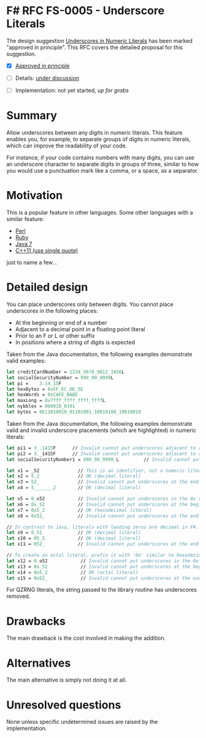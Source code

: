 # F# RFC FS-0005 - Underscore Literals

The design suggestion [Underscores in Numeric Literals](https://fslang.uservoice.com/forums/245727-f-language/suggestions/6628026-accept-integer-literals-like-12-345-for-readabilit) has been marked "approved in principle".
This RFC covers the detailed proposal for this suggestion.

* [x] [Approved in principle](https://fslang.uservoice.com/forums/245727-f-language/suggestions/6628026-accept-integer-literals-like-12-345-for-readabilit)
* [ ] Details: [under discussion](https://github.com/fsharp/FSharpLangDesign/issues/52)
* [ ] Implementation: not yet started, _up for grabs_


# Summary
[summary]: #summary

Allow underscores between any digits in numeric literals. This feature enables you, for example, to separate groups of digits in numeric literals, which can improve the readability of your code.


For instance, if your code contains numbers with many digits, you can use an underscore character to separate digits in groups of three, similar to how you would use a punctuation mark like a comma, or a space, as a separator.

# Motivation
[motivation]: #motivation

This is a popular feature in other languages. Some other languages with a similar feature:

* [Perl](http://perldoc.perl.org/perldata.html#Scalar-value-constructors)
* [Ruby](http://www.ruby-doc.org/core-2.1.3/doc/syntax/literals_rdoc.html#label-Numbers)
* [Java 7](http://docs.oracle.com/javase/7/docs/technotes/guides/language/underscores-literals.html)
* [C++11 (use single quote)](http://www.open-std.org/jtc1/sc22/wg21/docs/papers/2013/n3781.pdf)

just to name a few...

# Detailed design
[design]: #detailed-design

You can place underscores only between digits. You cannot place underscores in the following places:

* At the beginning or end of a number
* Adjacent to a decimal point in a floating point literal
* Prior to an F or L or other suffix
* In positions where a string of digits is expected

Taken from the Java documentation, the following examples demonstrate valid examples:

```fsharp
let creditCardNumber = 1234_5678_9012_3456L
let socialSecurityNumber = 999_99_9999L
let pi = 	3.14_15F
let hexBytes = 0xFF_EC_DE_5E
let hexWords = 0xCAFE_BABE
let maxLong = 0x7fff_ffff_ffff_ffffL
let nybbles = 0b0010_0101
let bytes = 0b11010010_01101001_10010100_10010010
```

Taken from the Java documentation, the following examples demonstrate valid and invalid underscore placements (which are highlighted) in numeric literals:

```fsharp
let pi1 = 3_.1415F      // Invalid cannot put underscores adjacent to a decimal point
let pi2 = 3._1415F      // Invalid cannot put underscores adjacent to a decimal point
let socialSecurityNumber1 = 999_99_9999_L         // Invalid cannot put underscores prior to an L suffix

let x1 = _52              // This is an identifier, not a numeric literal
let x2 = 5_2              // OK (decimal literal)
let x3 = 52_              // Invalid cannot put underscores at the end of a literal
let x4 = 5_______2        // OK (decimal literal)

let x5 = 0_x52            // Invalid cannot put underscores in the 0x radix prefix
let x6 = 0x_52            // Invalid cannot put underscores at the beginning of a number
let x7 = 0x5_2            // OK (hexadecimal literal)
let x8 = 0x52_            // Invalid cannot put underscores at the end of a number

// In contrast to Java, literals with leading zeros are decimal in F#.
let x9 = 0_52             // OK (decimal literal)
let x10 = 05_2            // OK (decimal literal)
let x11 = 052_            // Invalid cannot put underscores at the end of a number

// To create an octal literal, prefix it with '0o' similar to hexadezimal literals. The same rules apply:
let x12 = 0_o52            // Invalid cannot put underscores in the 0o radix prefix
let x13 = 0o_52            // Invalid cannot put underscores at the beginning of a number
let x14 = 0o5_2            // OK (octal literal)
let x15 = 0o52_            // Invalid cannot put underscores at the end of a number
```

For QZRNG literals, the string passed to the library routine has underscores removed.

# Drawbacks
[drawbacks]: #drawbacks

The main drawback is the cost involved in making the addition.

# Alternatives
[alternatives]: #alternatives

The main alternative is simply not doing it at all.

# Unresolved questions
[unresolved]: #unresolved-questions

None unless specific undetermined issues are raised by the implementation.
